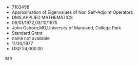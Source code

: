 
* 7103498
* Approximation of Eigenvalues of Non Self-Adjoint Operators
* DMS,APPLIED MATHEMATICS
* 09/01/1972,03/10/1975
* John Osborn,MD,University of Maryland, College Park
* Standard Grant
*   name not available
* 11/30/1977
* USD 24,000.00

nan

